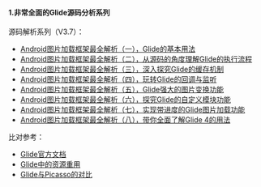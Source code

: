 #### 1.非常全面的Glide源码分析系列

源码解析系列（V3.7）：

- [ Android图片加载框架最全解析（一），Glide的基本用法](http://blog.csdn.net/guolin_blog/article/details/53759439)
- [Android图片加载框架最全解析（二），从源码的角度理解Glide的执行流程](http://blog.csdn.net/guolin_blog/article/details/53939176)
- [ Android图片加载框架最全解析（三），深入探究Glide的缓存机制](http://blog.csdn.net/guolin_blog/article/details/54895665)
- [ Android图片加载框架最全解析（四），玩转Glide的回调与监听](http://blog.csdn.net/guolin_blog/article/details/70215985)
- [Android图片加载框架最全解析（五），Glide强大的图片变换功能](http://blog.csdn.net/guolin_blog/article/details/71524668)
- [Android图片加载框架最全解析（六），探究Glide的自定义模块功能](http://blog.csdn.net/guolin_blog/article/details/78179422)
- [ Android图片加载框架最全解析（七），实现带进度的Glide图片加载功能](http://blog.csdn.net/guolin_blog/article/details/78357251)
- [ Android图片加载框架最全解析（八），带你全面了解Glide 4的用法](http://blog.csdn.net/guolin_blog/article/details/78582548)

比对参考：

- [Glide官方文档](https://muyangmin.github.io/glide-docs-cn/)
- [Glide中的资源重用](https://muyangmin.github.io/glide-docs-cn/doc/resourcereuse.html#%E8%B5%84%E6%BA%90)
- [Glide与Picasso的对比](http://www.jcodecraeer.com/a/anzhuokaifa/androidkaifa/2015/0327/2650.html)